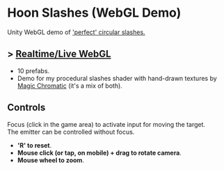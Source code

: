 # Hoon Slashes (WebGL Demo)

Unity WebGL demo of ['perfect' circular slashes.](https://x.com/TheMirzaBeig/status/1871748620128551135)

## \> [Realtime/Live WebGL](https://mirzabeig.github.io/Hoon-Slashes-WebGL/)

- 10 prefabs.
- Demo for my procedural slashes shader with hand-drawn textures by [Magic Chromatic](https://twitter.com/magic_chromatic) (it's a mix of both).

## Controls

Focus (click in the game area) to activate input for moving the target.  
The emitter can be controlled without focus.

*   **'R' to reset**.
*   **Mouse click (or tap, on mobile) + drag to rotate camera**.
*   **Mouse wheel to zoom**.

